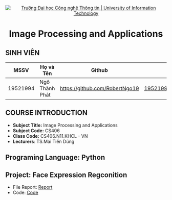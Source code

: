 <!-- Banner -->
<p align="center">
  <a href="https://www.uit.edu.vn/" title="Trường Đại học Công nghệ Thông tin" style="border: none;">
    <img src="https://i.imgur.com/WmMnSRt.png" alt="Trường Đại học Công nghệ Thông tin | University of Information Technology">
  </a>
</p>
<h1 align="center"><b>Image Processing and Applications</b></h>

## SINH VIÊN
 MSSV          | Họ và Tên              | Github                    | Email                   |
 ------------- | ---------------------- |---------------------------|------------------------- 
 19521994      | Ngô Thành Phát         |https://github.com/RobertNgo19  |19521994@gm.uit.edu.vn   |
 
 ## COURSE INTRODUCTION
* **Subject Title:** Image Processing and Applications
* **Subject Code:** CS406
* **Class Code:** CS406.N11.KHCL - VN
* **Lecturers**: TS.Mai Tiến Dũng

 ## Programing Language: Python
 ## Project: Face Expression Regconition
 - File Report: [Report](https://github.com/RobertNgo19/Face-Expression-w-DL/blob/main/Project/B%C3%A1o-C%C3%A1o.pdf)
 - Code: [Code](https://github.com/RobertNgo19/Face-Expression-w-DL/tree/main/Project)


 
